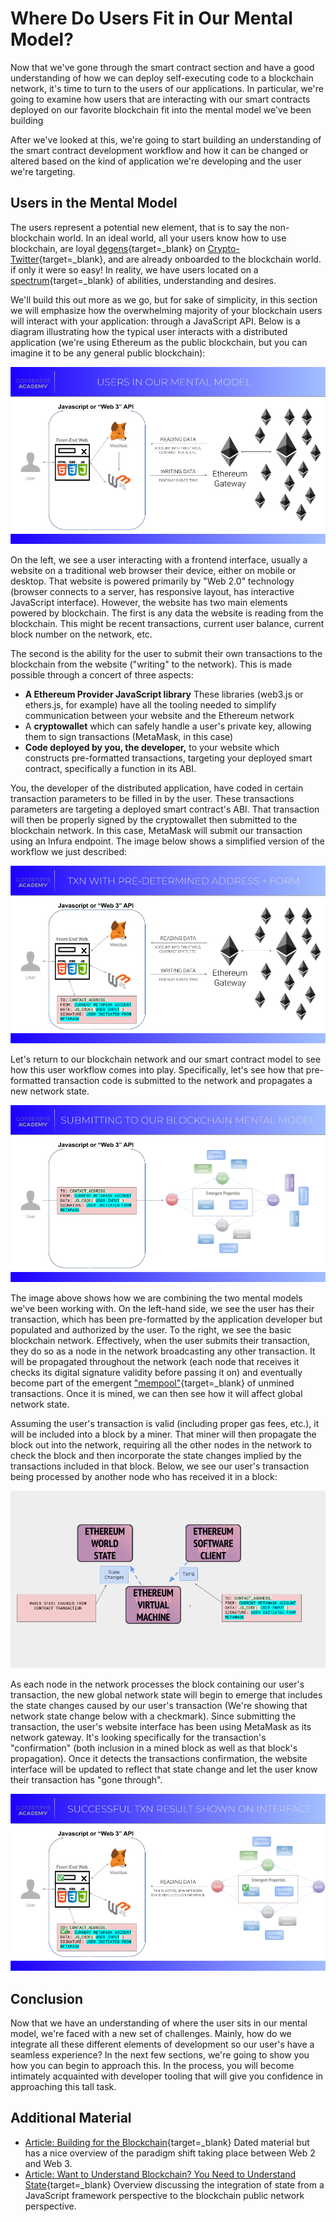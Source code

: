 # Where Do Users Fit in Our Mental Model?

Now that we've gone through the smart contract section and have a good understanding of how we can deploy self-executing code to a blockchain network, it's time to turn to the users of our applications. In particular, we're going to examine how users that are interacting with our smart contracts deployed on our favorite blockchain fit into the mental model we've been building

After we've looked at this, we're going to start building an understanding of the smart contract development workflow and how it can be changed or altered based on the kind of application we're developing and the user we're targeting.

## Users in the Mental Model

The users represent a potential new element, that is to say the non-blockchain world. In an ideal world, all your users know how to use blockchain, are loyal [degens](https://www.coingecko.com/en/glossary/degen){target=\_blank} on [Crypto-Twitter](https://www.forbes.com/sites/haileylennon/2021/03/16/are-cryptocurrency-and-twitter-mutually-exclusive/?sh=7a340478614b){target=\_blank}, and are already onboarded to the blockchain world. if only it were so easy! In reality, we have users located on a [spectrum](https://twitter.com/CupOJoseph/status/1413334858143834114){target=\_blank} of abilities, understanding and desires.

We'll build this out more as we go, but for sake of simplicity, in this section we will emphasize how the overwhelming majority of your blockchain users will interact with your application: through a JavaScript API. Below is a diagram illustrating how the typical user interacts with a distributed application (we're using Ethereum as the public blockchain, but you can imagine it to be any general public blockchain):

![diagram illustrating how the typical user interacts with a distributed application](../../../img/S04/users-in-mm-1.png)

On the left, we see a user interacting with a frontend interface, usually a website on a traditional web browser their device, either on mobile or desktop. That website is powered primarily by "Web 2.0" technology (browser connects to a server, has responsive layout, has interactive JavaScript interface). However, the website has two main elements powered by blockchain. The first is any data the website is reading from the blockchain. This might be recent transactions, current user balance, current block number on the network, etc.

The second is the ability for the user to submit their own transactions to the blockchain from the website ("writing" to the network). This is made possible through a concert of three aspects:

- **A Ethereum Provider JavaScript library** These libraries (web3.js or ethers.js, for example) have all the tooling needed to simplify communication between your website and the Ethereum network
- A **cryptowallet** which can safely handle a user's private key, allowing them to sign transactions (MetaMask, in this case)
- **Code deployed by you, the developer,** to your website which constructs pre-formatted transactions, targeting your deployed smart contract, specifically a function in its ABI.

You, the developer of the distributed application, have coded in certain transaction parameters to be filled in by the user. These transactions parameters are targeting a deployed smart contract's ABI. That transaction will then be properly signed by the cryptowallet then submitted to the blockchain network. In this case, MetaMask will submit our transaction using an Infura endpoint. The image below shows a simplified version of the workflow we just described:

![diagram showing pre-formatted smart contract code](../../../img/S04/users-in-mm-2.png)

Let's return to our blockchain network and our smart contract model to see how this user workflow comes into play. Specifically, let's see how that pre-formatted transaction code is submitted to the network and propagates a new network state.

![diagram blending the two mental models](../../../img/S04/users-in-mm-3.png)

The image above shows how we are combining the two mental models we've been working with. On the left-hand side, we see the user has their transaction, which has been pre-formatted by the application developer but populated and authorized by the user. To the right, we see the basic blockchain network. Effectively, when the user submits their transaction, they do so as a node in the network broadcasting any other transaction. It will be propagated throughout the network (each node that receives it checks its digital signature validity before passing it on) and eventually become part of the emergent ["mempool"](https://academy.binance.com/en/glossary/mempool){target=\_blank} of unmined transactions. Once it is mined, we can then see how it will affect global network state.

Assuming the user's transaction is valid (including proper gas fees, etc.), it will be included into a block by a miner. That miner will then propagate the block out into the network, requiring all the other nodes in the network to check the block and then incorporate the state changes implied by the transactions included in that block. Below, we see our user's transaction being processed by another node who has received it in a block:

![user transaction being incorporated into the network state](../../../img/S04/users-in-mm-4.png)

As each node in the network processes the block containing our user's transaction, the new global network state will begin to emerge that includes the state changes caused by our user's transaction (We're showing that network state change below with a checkmark). Since submitting the transaction, the user's website interface has been using MetaMask as its network gateway. It's looking specifically for the transaction's "confirmation" (both inclusion in a mined block as well as that block's propagation). Once it detects the transactions confirmation, the website interface will be updated to reflect that state change and let the user know their transaction has "gone through".

![image showing network confirming the transaction and user interface reflecting that state](../../../img/S04/users-in-mm-5.png)

## Conclusion

Now that we have an understanding of where the user sits in our mental model, we're faced with a new set of challenges. Mainly, how do we integrate all these different elements of development so our user's have a seamless experience? In the next few sections, we're going to show you how you can begin to approach this. In the process, you will become intimately acquainted with developer tooling that will give you confidence in approaching this tall task.

## Additional Material

- [Article: Building for the Blockchain](https://blog.ycombinator.com/building-for-the-blockchain/){target=\_blank} Dated material but has a nice overview of the paradigm shift taking place between Web 2 and Web 3.
- [Article: Want to Understand Blockchain? You Need to Understand State](https://consensys.net/blog/blockchain-explained/want-to-really-understand-blockchain-you-need-to-understand-state/){target=\_blank} Overview discussing the integration of state from a JavaScript framework perspective to the blockchain public network perspective.
